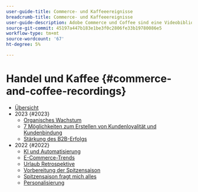 ```yaml
---
user-guide-title: Commerce- und Kaffeeereignisse
breadcrumb-title: Commerce- und Kaffeeereignisse
user-guide-description: Adobe Commerce und Coffee sind eine Videobibliothek, in der Experten und Kollegen ihre Gedanken und Ideen zur Verwendung von Adobe Commerce teilen.
source-git-commit: 45197a447b183e1be3f0c2806fe33b19780086e5
workflow-type: tm+mt
source-wordcount: '67'
ht-degree: 5%

---
```



# Handel und Kaffee {#commerce-and-coffee-recordings}

+ [Übersicht](overview.md)
+ 2023 {#2023}
   + [Organisches Wachstum](2023/organic-growth.md)
   + [7 Möglichkeiten zum Erstellen von Kundenloyalität und Kundenbindung](2023/loyalty-retention.md)
   + [Stärkung des B2B-Erfolgs](2023/b2b.md)
+ 2022 {#2022}
   + [KI und Automatisierung](2022/ai-and-automation.md)
   + [E-Commerce-Trends](2022/ecommerce-trends.md)
   + [Urlaub Retrospektive](2022/holiday.md)
   + [Vorbereitung der Spitzensaison](2022/peak-season-prep.md)
   + [Spitzensaison fragt mich alles](2022/peak-season-ask-anything.md)
   + [Personalisierung](2022/personalization.md)

<!--+ Commerce Events {#commerce-events}
  + [Overview](commerce-events/overview.md)
  + 2022 {#2022}
    + [Top Tips and Tricks for Adobe Campaign Standard](customer-journeys/2022/tips-and-tricks.md)
    + [Develop and customize data models in Adobe [!DNL Campaign Classic]](customer-journeys/2022/data-models.md)

+ Data and insights {#commerce-release-updates}
  + [Overview](commerce-release-updates/overview.md)
  + 2022 {#2022}
    + [Innovations and trends](data-and-insights/2022/innovations.md)
    + [Sensei and Analysis Workspace](data-and-insights/2022/sensei.md)
    + [Personalize and automate with Adobe Target](data-and-insights/2022/personalize.md)
    + [Analytics and Target applications for Mobile and Apps](data-and-insights/2022/mobile-and-apps.md)
    + [Cross Device Analytics and Customer Journey Analytics](data-and-insights/2022/cross-device-analytics.md) -->